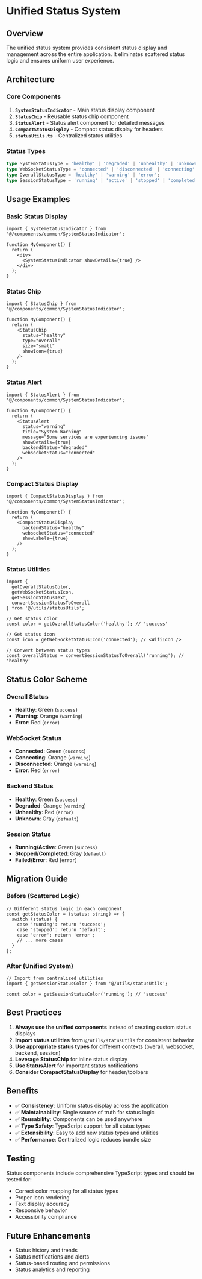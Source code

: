 # Unified Status System

## Overview

The unified status system provides consistent status display and management across the entire application. It eliminates scattered status logic and ensures uniform user experience.

## Architecture

### Core Components

1. **`SystemStatusIndicator`** - Main status display component
2. **`StatusChip`** - Reusable status chip component
3. **`StatusAlert`** - Status alert component for detailed messages
4. **`CompactStatusDisplay`** - Compact status display for headers
5. **`statusUtils.ts`** - Centralized status utilities

### Status Types

```typescript
type SystemStatusType = 'healthy' | 'degraded' | 'unhealthy' | 'unknown';
type WebSocketStatusType = 'connected' | 'disconnected' | 'connecting' | 'error';
type OverallStatusType = 'healthy' | 'warning' | 'error';
type SessionStatusType = 'running' | 'active' | 'stopped' | 'completed' | 'failed' | 'error';
```

## Usage Examples

### Basic Status Display

```tsx
import { SystemStatusIndicator } from '@/components/common/SystemStatusIndicator';

function MyComponent() {
  return (
    <div>
      <SystemStatusIndicator showDetails={true} />
    </div>
  );
}
```

### Status Chip

```tsx
import { StatusChip } from '@/components/common/SystemStatusIndicator';

function MyComponent() {
  return (
    <StatusChip
      status="healthy"
      type="overall"
      size="small"
      showIcon={true}
    />
  );
}
```

### Status Alert

```tsx
import { StatusAlert } from '@/components/common/SystemStatusIndicator';

function MyComponent() {
  return (
    <StatusAlert
      status="warning"
      title="System Warning"
      message="Some services are experiencing issues"
      showDetails={true}
      backendStatus="degraded"
      websocketStatus="connected"
    />
  );
}
```

### Compact Status Display

```tsx
import { CompactStatusDisplay } from '@/components/common/SystemStatusIndicator';

function MyComponent() {
  return (
    <CompactStatusDisplay
      backendStatus="healthy"
      websocketStatus="connected"
      showLabels={true}
    />
  );
}
```

### Status Utilities

```tsx
import {
  getOverallStatusColor,
  getWebSocketStatusIcon,
  getSessionStatusText,
  convertSessionStatusToOverall
} from '@/utils/statusUtils';

// Get status color
const color = getOverallStatusColor('healthy'); // 'success'

// Get status icon
const icon = getWebSocketStatusIcon('connected'); // <WifiIcon />

// Convert between status types
const overallStatus = convertSessionStatusToOverall('running'); // 'healthy'
```

## Status Color Scheme

### Overall Status
- **Healthy**: Green (`success`)
- **Warning**: Orange (`warning`)
- **Error**: Red (`error`)

### WebSocket Status
- **Connected**: Green (`success`)
- **Connecting**: Orange (`warning`)
- **Disconnected**: Orange (`warning`)
- **Error**: Red (`error`)

### Backend Status
- **Healthy**: Green (`success`)
- **Degraded**: Orange (`warning`)
- **Unhealthy**: Red (`error`)
- **Unknown**: Gray (`default`)

### Session Status
- **Running/Active**: Green (`success`)
- **Stopped/Completed**: Gray (`default`)
- **Failed/Error**: Red (`error`)

## Migration Guide

### Before (Scattered Logic)

```tsx
// Different status logic in each component
const getStatusColor = (status: string) => {
  switch (status) {
    case 'running': return 'success';
    case 'stopped': return 'default';
    case 'error': return 'error';
    // ... more cases
  }
};
```

### After (Unified System)

```tsx
// Import from centralized utilities
import { getSessionStatusColor } from '@/utils/statusUtils';

const color = getSessionStatusColor('running'); // 'success'
```

## Best Practices

1. **Always use the unified components** instead of creating custom status displays
2. **Import status utilities** from `@/utils/statusUtils` for consistent behavior
3. **Use appropriate status types** for different contexts (overall, websocket, backend, session)
4. **Leverage StatusChip** for inline status display
5. **Use StatusAlert** for important status notifications
6. **Consider CompactStatusDisplay** for header/toolbars

## Benefits

- ✅ **Consistency**: Uniform status display across the application
- ✅ **Maintainability**: Single source of truth for status logic
- ✅ **Reusability**: Components can be used anywhere
- ✅ **Type Safety**: TypeScript support for all status types
- ✅ **Extensibility**: Easy to add new status types and utilities
- ✅ **Performance**: Centralized logic reduces bundle size

## Testing

Status components include comprehensive TypeScript types and should be tested for:

- Correct color mapping for all status types
- Proper icon rendering
- Text display accuracy
- Responsive behavior
- Accessibility compliance

## Future Enhancements

- Status history and trends
- Status notifications and alerts
- Status-based routing and permissions
- Status analytics and reporting